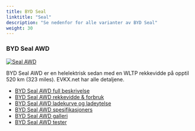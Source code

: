 ```yaml
---
title: BYD Seal
linktitle: "Seal"
description: "Se nedenfor for alle varianter av BYD Seal"
weight: 30
---
```

### BYD Seal AWD

<a href="seal_awd/"><img src="https://media.evkx.net/multimedia/models/byd/seal/seal_awd/main_1_st.jpg" class="img-fluid" alt="Seal AWD" ></a>

BYD Seal AWD er en helelektrisk sedan med en WLTP rekkevidde på opptil 520 km (323 miles). EVKX.net har alle detaljene. 

- [BYD Seal AWD full beskrivelse](seal_awd/)
- [BYD Seal AWD rekkevidde & forbruk](seal_awd/rangeandconsumption)
- [BYD Seal AWD ladekurve og ladeytelse](seal_awd/chargingcurve)
- [BYD Seal AWD spesifikasjoners](seal_awd/specifications)
- [BYD Seal AWD galleri](seal_awd/gallery)
- [BYD Seal AWD tester](seal_awd/reviews)


